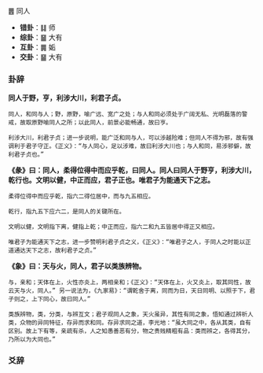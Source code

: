  ䷌ 同人

+ **错卦**：䷆ 师
+ **综卦**：䷍ 大有 
+ **互卦**：䷫ 姤
+ **交卦**：䷍ 大有 

### 卦辞

**同人于野，亨，利涉大川，利君子贞。**

```
同人，和同与人；野，原野，喻广远、宽广之处；与人和同必须处于广阔无私、光明磊落的警戒，故取原野喻同人之所；以此同人，前景必能畅通，故曰亨。

利涉大川，利君子贞；进一步说明，能广泛和同与人，可以涉越险难；但同人不得为邪，故有强调利于君子守正。《正义》：“与人同心，足以涉难，故曰利涉大川也；与人和同，易涉邪僻，故利君子贞也。”
```

**《彖》曰：同人，柔得位得中而应乎乾，曰同人。同人曰同人于野亨，利涉大川，乾行也。文明以健，中正而应，君子正也。唯君子为能通天下之志。**

```
柔得位得中而应乎乾，指六二得位居中，而与九五相应。

乾行，指九五下应六二，是同人的关键所在。

文明以健，文明指下离，健指上乾；中正而应，指六二和九五皆居中得正又相应。

唯君子为能通天下之志，进一步赞明利君子贞之义，《正义》：“唯君子之人，于同人之时能以正道通达天下之志，故利君子之贞。”
```

**《象》曰：天与火，同人，君子以类族辨物。**

```
与，亲和；天体在上，火性亦炎上，两相亲和；《正义》：“天体在上，火又炎上，取其同性，故云天与火，同人。” 另一说法为，《九家易》：“谓乾舍于离，同而为日，天日同明、以照于下，君子则之，上下同心，故曰同人。”

类族辨物，类，分类，与辨互文；君子观同人之象，天火虽异，其性有同之象，悟知通过辨析人类，众物的异同特征，存异而求和同。存异求同之道，李光地：“虽大同之中，各从其类，自有区别。故上下有等，亲疏有杀，人之知愚善恶有分，物之贵贱精粗有品：类而辨之，各得其分，乃所以为大同也。”
```



### 爻辞